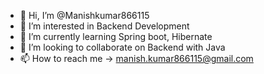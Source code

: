 - 👋 Hi, I’m @Manishkumar866115
- 👀 I’m interested in Backend Development
- 🌱 I’m currently learning Spring boot, Hibernate
- 💞️ I’m looking to collaborate on Backend with Java
- 📫 How to reach me -> manish.kumar866115@gmail.com

<!---
Manishkumar866115/Manishkumar866115 is a ✨ special ✨ repository because its `README.md` (this file) appears on your GitHub profile.
You can click the Preview link to take a look at your changes.
--->

